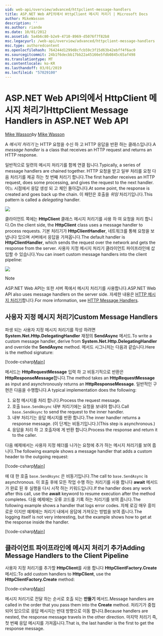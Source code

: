 ```yaml
---
uid: web-api/overview/advanced/httpclient-message-handlers
title: ASP.NET Web API의에서 HttpClient 메시지 처리기 | Microsoft Docs
author: MikeWasson
description: ''
ms.author: riande
ms.date: 10/01/2012
ms.assetid: 5a4b6c80-b2e9-4710-8969-d5076f7f82b8
msc.legacyurl: /web-api/overview/advanced/httpclient-message-handlers
msc.type: authoredcontent
ms.openlocfilehash: 764244d1299d8cfcb59c3f15d63b42ebff4f6ac0
ms.sourcegitcommit: 24b1f6decbb17bb22a45166e5fdb0845c65af498
ms.translationtype: MT
ms.contentlocale: ko-KR
ms.lasthandoff: 03/01/2019
ms.locfileid: "57029100"
---
```

<a name="httpclient-message-handlers-in-aspnet-web-api"></a><span data-ttu-id="e9df5-102">ASP.NET Web API의에서 HttpClient 메시지 처리기</span><span class="sxs-lookup"><span data-stu-id="e9df5-102">HttpClient Message Handlers in ASP.NET Web API</span></span>
====================
<span data-ttu-id="e9df5-103">[Mike Wasson](https://github.com/MikeWasson)</span><span class="sxs-lookup"><span data-stu-id="e9df5-103">by [Mike Wasson](https://github.com/MikeWasson)</span></span>

<span data-ttu-id="e9df5-104">A *메시지 처리기* 는 HTTP 요청을 수신 하 고 HTTP 응답을 반환 하는 클래스입니다.</span><span class="sxs-lookup"><span data-stu-id="e9df5-104">A *message handler* is a class that receives an HTTP request and returns an HTTP response.</span></span>

<span data-ttu-id="e9df5-105">일반적으로 일련의 메시지 처리기를 함께 연결 됩니다.</span><span class="sxs-lookup"><span data-stu-id="e9df5-105">Typically, a series of message handlers are chained together.</span></span> <span data-ttu-id="e9df5-106">HTTP 요청을 받고 일부 처리를 요청 다음 처리기를 제공 하는 첫 번째 처리기 합니다.</span><span class="sxs-lookup"><span data-stu-id="e9df5-106">The first handler receives an HTTP request, does some processing, and gives the request to the next handler.</span></span> <span data-ttu-id="e9df5-107">어느 시점에서 응답 생성 되 고 체인 돌아갑니다.</span><span class="sxs-lookup"><span data-stu-id="e9df5-107">At some point, the response is created and goes back up the chain.</span></span> <span data-ttu-id="e9df5-108">이 패턴은 호출을 *위임* 처리기입니다.</span><span class="sxs-lookup"><span data-stu-id="e9df5-108">This pattern is called a *delegating* handler.</span></span>

![](httpclient-message-handlers/_static/image1.png)

<span data-ttu-id="e9df5-109">클라이언트 쪽에는 **HttpClient** 클래스 메시지 처리기를 사용 하 여 요청을 처리 합니다.</span><span class="sxs-lookup"><span data-stu-id="e9df5-109">On the client side, the **HttpClient** class uses a message handler to process requests.</span></span> <span data-ttu-id="e9df5-110">기본 처리기가 **HttpClientHandler**, 네트워크를 통해 요청을 보냅니다 있으며 서버에서 응답을 가져옵니다.</span><span class="sxs-lookup"><span data-stu-id="e9df5-110">The default handler is **HttpClientHandler**, which sends the request over the network and gets the response from the server.</span></span> <span data-ttu-id="e9df5-111">사용자 지정 메시지 처리기 클라이언트 파이프라인에 삽입할 수 있습니다.</span><span class="sxs-lookup"><span data-stu-id="e9df5-111">You can insert custom message handlers into the client pipeline:</span></span>

![](httpclient-message-handlers/_static/image2.png)

> [!NOTE]
> <span data-ttu-id="e9df5-112">ASP.NET Web API는 또한 서버 쪽에서 메시지 처리기를 사용합니다.</span><span class="sxs-lookup"><span data-stu-id="e9df5-112">ASP.NET Web API also uses message handlers on the server side.</span></span> <span data-ttu-id="e9df5-113">자세한 내용은 [HTTP 메시지 처리기](http-message-handlers.md)합니다.</span><span class="sxs-lookup"><span data-stu-id="e9df5-113">For more information, see [HTTP Message Handlers](http-message-handlers.md).</span></span>


## <a name="custom-message-handlers"></a><span data-ttu-id="e9df5-114">사용자 지정 메시지 처리기</span><span class="sxs-lookup"><span data-stu-id="e9df5-114">Custom Message Handlers</span></span>

<span data-ttu-id="e9df5-115">파생 되는 사용자 지정 메시지 처리기를 작성 하려면 **System.Net.Http.DelegatingHandler** 재정의 **SendAsync** 메서드.</span><span class="sxs-lookup"><span data-stu-id="e9df5-115">To write a custom message handler, derive from **System.Net.Http.DelegatingHandler** and override the **SendAsync** method.</span></span> <span data-ttu-id="e9df5-116">메서드 시그니처는 다음과 같습니다.</span><span class="sxs-lookup"><span data-stu-id="e9df5-116">Here is the method signature:</span></span>

[!code-csharp[Main](httpclient-message-handlers/samples/sample1.cs)]

<span data-ttu-id="e9df5-117">메서드는 **HttpRequestMessage** 입력 하 고 비동기적으로 반환은 **HttpResponseMessage**합니다.</span><span class="sxs-lookup"><span data-stu-id="e9df5-117">The method takes an **HttpRequestMessage** as input and asynchronously returns an **HttpResponseMessage**.</span></span> <span data-ttu-id="e9df5-118">일반적인 구현은 다음을 수행합니다.</span><span class="sxs-lookup"><span data-stu-id="e9df5-118">A typical implementation does the following:</span></span>

1. <span data-ttu-id="e9df5-119">요청 메시지를 처리 합니다.</span><span class="sxs-lookup"><span data-stu-id="e9df5-119">Process the request message.</span></span>
2. <span data-ttu-id="e9df5-120">호출 `base.SendAsync` 내부 처리기에는 요청을 보내야 합니다.</span><span class="sxs-lookup"><span data-stu-id="e9df5-120">Call `base.SendAsync` to send the request to the inner handler.</span></span>
3. <span data-ttu-id="e9df5-121">내부 처리기는 응답 메시지를 반환 합니다.</span><span class="sxs-lookup"><span data-stu-id="e9df5-121">The inner handler returns a response message.</span></span> <span data-ttu-id="e9df5-122">(이 단계는 비동기입니다.)</span><span class="sxs-lookup"><span data-stu-id="e9df5-122">(This step is asynchronous.)</span></span>
4. <span data-ttu-id="e9df5-123">응답을 처리 하 고 호출자에 게 반환 합니다.</span><span class="sxs-lookup"><span data-stu-id="e9df5-123">Process the response and return it to the caller.</span></span>

<span data-ttu-id="e9df5-124">다음 예제에서는 사용자 지정 헤더를 나가는 요청에 추가 하는 메시지 처리기를 보여 줍니다.</span><span class="sxs-lookup"><span data-stu-id="e9df5-124">The following example shows a message handler that adds a custom header to the outgoing request:</span></span>

[!code-csharp[Main](httpclient-message-handlers/samples/sample2.cs)]

<span data-ttu-id="e9df5-125">에 대 한 호출 `base.SendAsync` 은 비동기입니다.</span><span class="sxs-lookup"><span data-stu-id="e9df5-125">The call to `base.SendAsync` is asynchronous.</span></span> <span data-ttu-id="e9df5-126">이 호출 후에 모든 작업 수행 하는 처리기를 사용 합니다 **await** 메서드가 완료 된 후 실행을 다시 시작 하는 키워드입니다.</span><span class="sxs-lookup"><span data-stu-id="e9df5-126">If the handler does any work after this call, use the **await** keyword to resume execution after the method completes.</span></span> <span data-ttu-id="e9df5-127">다음 예제에는 오류 코드를 기록 하는 처리기를 보여 줍니다.</span><span class="sxs-lookup"><span data-stu-id="e9df5-127">The following example shows a handler that logs error codes.</span></span> <span data-ttu-id="e9df5-128">자체 로깅 매우 흥미로운 이지만 예제에는 처리기 내에서 응답에 가져오는 방법을 보여 줍니다.</span><span class="sxs-lookup"><span data-stu-id="e9df5-128">The logging itself is not very interesting, but the example shows how to get at the response inside the handler.</span></span>

[!code-csharp[Main](httpclient-message-handlers/samples/sample3.cs?highlight=10,13)]

## <a name="adding-message-handlers-to-the-client-pipeline"></a><span data-ttu-id="e9df5-129">클라이언트 파이프라인에 메시지 처리기 추가</span><span class="sxs-lookup"><span data-stu-id="e9df5-129">Adding Message Handlers to the Client Pipeline</span></span>

<span data-ttu-id="e9df5-130">사용자 지정 처리기를 추가할 **HttpClient**를 사용 합니다 **HttpClientFactory.Create** 메서드:</span><span class="sxs-lookup"><span data-stu-id="e9df5-130">To add custom handlers to **HttpClient**, use the **HttpClientFactory.Create** method:</span></span>

[!code-csharp[Main](httpclient-message-handlers/samples/sample4.cs)]

<span data-ttu-id="e9df5-131">메시지 처리기로 전달 하는 순서로 호출 되는 **만들기** 메서드.</span><span class="sxs-lookup"><span data-stu-id="e9df5-131">Message handlers are called in the order that you pass them into the **Create** method.</span></span> <span data-ttu-id="e9df5-132">처리기가 중첩 되어 있으므로 응답 메시지는 반대 방향으로 이동 합니다.</span><span class="sxs-lookup"><span data-stu-id="e9df5-132">Because handlers are nested, the response message travels in the other direction.</span></span> <span data-ttu-id="e9df5-133">마지막 처리기 즉, 첫 번째 응답 메시지를 가져옵니다.</span><span class="sxs-lookup"><span data-stu-id="e9df5-133">That is, the last handler is the first to get the response message.</span></span>
